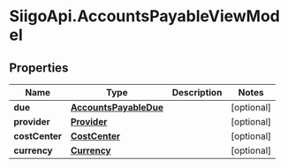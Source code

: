 # SiigoApi.AccountsPayableViewModel

## Properties

Name | Type | Description | Notes
------------ | ------------- | ------------- | -------------
**due** | [**AccountsPayableDue**](AccountsPayableDue.md) |  | [optional] 
**provider** | [**Provider**](Provider.md) |  | [optional] 
**costCenter** | [**CostCenter**](CostCenter.md) |  | [optional] 
**currency** | [**Currency**](Currency.md) |  | [optional] 


